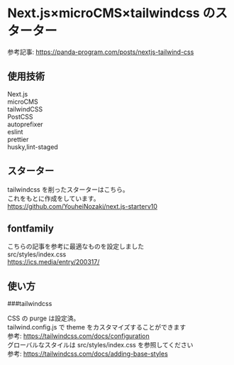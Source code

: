 # Next.js×microCMS×tailwindcss のスターター

参考記事: https://panda-program.com/posts/nextjs-tailwind-css

## 使用技術

Next.js  
microCMS  
tailwindCSS  
PostCSS  
autoprefixer  
eslint  
prettier  
husky,lint-staged

## スターター

tailwindcss を削ったスターターはこちら。  
これをもとに作成をしています。  
https://github.com/YouheiNozaki/next.js-starterv10

## fontfamily

こちらの記事を参考に最適なものを設定しました  
src/styles/index.css  
https://ics.media/entry/200317/

## 使い方

###tailwindcss

CSS の purge は設定済。  
tailwind.config.js で theme をカスタマイズすることができます  
参考: https://tailwindcss.com/docs/configuration  
グローバルなスタイルは src/styles/index.css を参照してください  
参考: https://tailwindcss.com/docs/adding-base-styles
